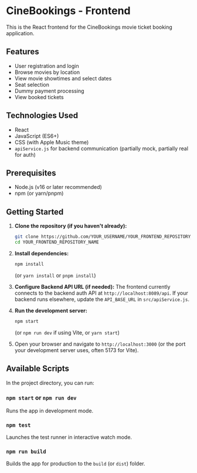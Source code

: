 # CineBookings - Frontend

This is the React frontend for the CineBookings movie ticket booking application.

## Features

*   User registration and login
*   Browse movies by location
*   View movie showtimes and select dates
*   Seat selection
*   Dummy payment processing
*   View booked tickets

## Technologies Used

*   React
*   JavaScript (ES6+)
*   CSS (with Apple Music theme)
*   `apiService.js` for backend communication (partially mock, partially real for auth)

## Prerequisites

*   Node.js (v16 or later recommended)
*   npm (or yarn/pnpm)

## Getting Started

1.  **Clone the repository (if you haven't already):**
    ```bash
    git clone https://github.com/YOUR_USERNAME/YOUR_FRONTEND_REPOSITORY_NAME.git
    cd YOUR_FRONTEND_REPOSITORY_NAME
    ```

2.  **Install dependencies:**
    ```bash
    npm install
    ```
    (or `yarn install` or `pnpm install`)

3.  **Configure Backend API URL (if needed):**
    The frontend currently connects to the backend auth API at `http://localhost:8089/api`. If your backend runs elsewhere, update the `API_BASE_URL` in `src/apiService.js`.

4.  **Run the development server:**
    ```bash
    npm start
    ```
    (or `npm run dev` if using Vite, or `yarn start`)

5.  Open your browser and navigate to `http://localhost:3000` (or the port your development server uses, often 5173 for Vite).

## Available Scripts

In the project directory, you can run:

### `npm start` or `npm run dev`
Runs the app in development mode.

### `npm test`
Launches the test runner in interactive watch mode.

### `npm run build`
Builds the app for production to the `build` (or `dist`) folder.
